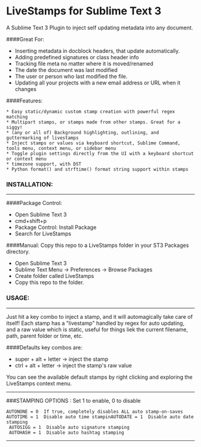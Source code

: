 # LiveStamps for Sublime Text 3
A Sublime Text 3 Plugin to inject self updating metadata into any document.

####Great For:  

 * Inserting metadata in docblock headers, that update automatically.
 * Adding predefined signatures or class header info
 * Tracking file meta no matter where it is moved/renamed
 * The date the document was last modified
 * The user or person who last modified the file.
 * Updating all your projects with a new email address or URL when it changes

####Features:  

    * Easy static/dynamic custom stamp creation with powerful regex matching
    * Multipart stamps, or stamps made from other stamps. Great for a siggy!
    * (any or all of) Background highlighting, outlining, and guttermarking of livestamps 
    * Inject stamps or values via keyboard shortcut, Sublime Command, tools menu, context menu, or sidebar menu
    * Toggle plugin settings directly from the UI with a keyboard shortcut or context menu
    * timezone support, with DST
    * Python format() and strftime() format string support within stamps


### INSTALLATION:
----
####Package Control: 
 * Open Sublime Text 3
 * cmd+shift+p
 * Package Control: Install Package
 * Search for LiveStamps

####Manual: 
Copy this repo to a LiveStamps folder in your ST3 Packages directory. 
 * Open Sublime Text 3
 * Sublime Text Menu -> Preferences -> Browse Packages
 * Create folder called LiveStamps
 * Copy this repo to the folder.

### USAGE:
----

Just hit a key combo to inject a stamp, and it will automagically take care of itself! Each stamp has a "livestamp"  handled by regex for auto updating, and a raw value which is static, useful for things liek the current filename, path, parent folder or time, etc.

####Defaults key combos are:
 * super + alt + letter -> inject the stamp
 * ctrl  + alt + letter -> inject the stamp's raw value

You can see the available default stamps by right clicking and exploring the LiveStamps context menu.

----
###STAMPING OPTIONS : Set 1 to enable, 0 to disable

    AUTONONE = 0  If true, completely disables ALL auto stamp-on-saves
    AUTOTIME = 1  Disable auto time stampinAUTODATE = 1  Disable auto date stamping
     AUTOSIGG = 1  Disable auto signature stamping
     AUTOHASH = 1  Disable auto hashtag stamping

----



